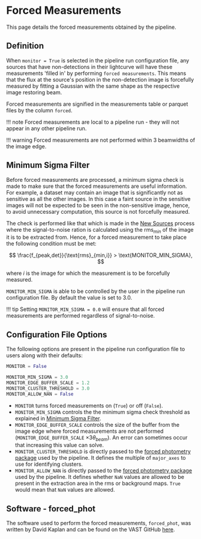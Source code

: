 # Forced Measurements

This page details the forced measurements obtained by the pipeline.

## Definition

When `monitor = True` is selected in the pipeline run configuration file, any sources that have non-detections in their lightcurve will have these measurements 'filled in' by performing `forced measurements`. This means that the flux at the source's position in the non-detection image is forcefully measured by fitting a Gaussian with the same shape as the respective image restoring beam.

Forced measurements are signified in the measurements table or parquet files by the column `forced`.

!!! note
    Forced measurements are local to a pipeline run - they will not appear in any other pipeline run.

!!! warning
    Forced measurements are not performed within 3 beamwidths of the image edge.

## Minimum Sigma Filter

Before forced measurements are processed, a minimum sigma check is made to make sure that the forced measurements are useful information. For example, a dataset may contain an image that is significantly not as sensitive as all the other images. In this case a faint source in the sensitive images will not be expected to be seen in the non-sensitive image, hence, to avoid unnecessary computation, this source is not forcefully measured.  

The check is performed like that which is made in the [New Sources](newsources.md) process where the signal-to-noise ration is calculated using the rms$_{min}$ of the image it is to be extracted from. Hence, for a forced measurement to take place the following condition must be met:

$$
\frac{f_{peak,det}}{\text{rms}_{min,i}} > \text{MONITOR_MIN_SIGMA},
$$ 

where $i$ is the image for which the measurement is to be forcefully measured.

`MONITOR_MIN_SIGMA` is able to be controlled by the user in the pipeline run configuration file. By default the value is set to 3.0.

!!! tip
    Setting `MONITOR_MIN_SIGMA = 0.0` will ensure that all forced measurements are performed regardless of signal-to-noise.

## Configuration File Options
The following options are present in the pipeline run configuration file to users along with their defaults:
```python
MONITOR = False

MONITOR_MIN_SIGMA = 3.0
MONITOR_EDGE_BUFFER_SCALE = 1.2
MONITOR_CLUSTER_THRESHOLD = 3.0
MONITOR_ALLOW_NAN = False
```

* `MONITOR` turns forced measurements on (`True`) or off (`False`).
* `MONITOR_MIN_SIGMA` controls the the minimum sigma check threshold as explained in [Minimum Sigma Filter](#minimum-sigma-filter).
* `MONITOR_EDGE_BUFFER_SCALE` controls the size of the buffer from the image edge where forced measurements are not performed (`MONITOR_EDGE_BUFFER_SCALE` $\times 3\theta_{beam}$). An error can sometimes occur that increasing this value can solve.
* `MONITOR_CLUSTER_THRESHOLD` is directly passed to the [forced photometry package](#software-forced_phot) used by the pipeline. It defines the multiple of `major_axes` to use for identifying clusters.
* `MONITOR_ALLOW_NAN` is directly passed to the [forced photometry package](#software-forced_phot) used by the pipeline. It defines whether `NaN` values are allowed to be present in the extraction area in the rms or background maps. `True` would mean that `NaN` values are allowed.

## Software - forced_phot
The software used to perform the forced measurements, `forced_phot`, was written by David Kaplan and can be found on the VAST GitHub [here](https://github.com/askap-vast/forced_phot).
